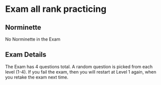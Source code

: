 # Exam all rank practicing

## Norminette

No Norminette in the Exam

## Exam Details

The Exam has 4 questions total. A random question is picked from each level (1-4).
If you fail the exam, then you will restart at Level 1 again, when you retake the exam next time.

